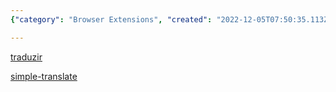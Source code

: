 ```yaml
---
{"category": "Browser Extensions", "created": "2022-12-05T07:50:35.113Z", "date": "2022-12-05 07:50:35", "description": "A webpage translator plugin for browsers or similar software that enables users to translate webpages in real-time, facilitating access to information in unfamiliar languages.", "modified": "2022-12-05T07:51:17.221Z", "tags": ["webpage", "translator", "plugin", "browser", "software", "on-the-fly", "information"], "title": "webpage translator plugin"}

---
```


[traduzir](Traduzir-paginas-web)

[simple-translate](https://github.com/sienori/simple-translate)
